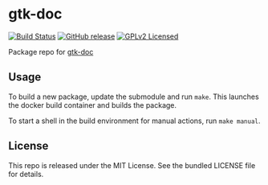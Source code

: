 gtk-doc
==========

[![Build Status](https://img.shields.io/circleci/project/amylum/gtk-doc/master.svg)](https://circleci.com/gh/amylum/gtk-doc)
[![GitHub release](https://img.shields.io/github/release/amylum/gtk-doc.svg)](https://github.com/amylum/gtk-doc/releases)
[![GPLv2 Licensed](https://img.shields.io/badge/license-GPLv2-green.svg)](https://tldrlegal.com/license/gnu-general-public-license-v2<Paste>)

Package repo for [gtk-doc](https://www.gtk.org/gtk-doc/)

## Usage

To build a new package, update the submodule and run `make`. This launches the docker build container and builds the package.

To start a shell in the build environment for manual actions, run `make manual`.

## License

This repo is released under the MIT License. See the bundled LICENSE file for details.

